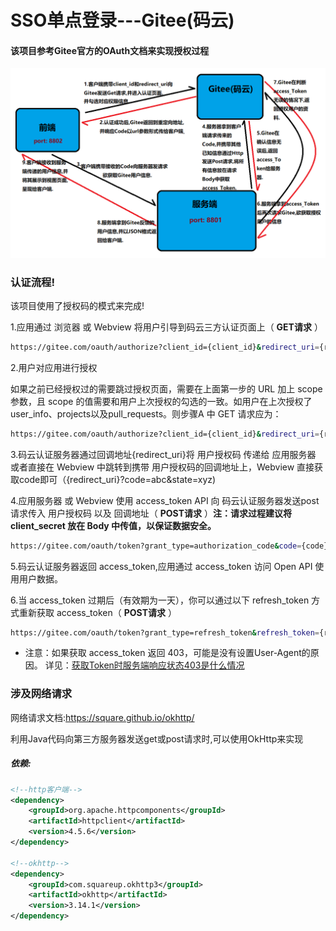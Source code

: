 # SSO单点登录---Gitee(码云)

#### 该项目参考Gitee官方的OAuth文档来实现授权过程

![Gitee授权登录流程图](Gitee授权登录流程图.png)

### 认证流程!

该项目使用了授权码的模式来完成!

1.应用通过 浏览器 或 Webview 将用户引导到码云三方认证页面上（ **GET请求** ）

```sh
https://gitee.com/oauth/authorize?client_id={client_id}&redirect_uri={redirect_uri}&response_type=code
```

2.用户对应用进行授权

如果之前已经授权过的需要跳过授权页面，需要在上面第一步的 URL 加上 scope 参数，且 scope 的值需要和用户上次授权的勾选的一致。如用户在上次授权了user_info、projects以及pull_requests。则步骤A 中 GET 请求应为：

```sh
https://gitee.com/oauth/authorize?client_id={client_id}&redirect_uri={redirect_uri}&response_type=code&scope=user_info%20projects%20pull_requests
```

3.码云认证服务器通过回调地址{redirect_uri}将 用户授权码 传递给 应用服务器 或者直接在 Webview 中跳转到携带 用户授权码的回调地址上，Webview 直接获取code即可（{redirect_uri}?code=abc&state=xyz)

4.应用服务器 或 Webview 使用 access_token API 向 码云认证服务器发送post请求传入 用户授权码 以及 回调地址（ **POST请求** ）**注：请求过程建议将 client_secret 放在 Body 中传值，以保证数据安全。**

```sh
https://gitee.com/oauth/token?grant_type=authorization_code&code={code}&client_id={client_id}&redirect_uri={redirect_uri}&client_secret={client_secret}
```

5.码云认证服务器返回 access_token,应用通过 access_token 访问 Open API 使用用户数据。

6.当 access_token 过期后（有效期为一天），你可以通过以下 refresh_token 方式重新获取 access_token（ **POST请求** ）

```sh
https://gitee.com/oauth/token?grant_type=refresh_token&refresh_token={refresh_token}
```

- 注意：如果获取 access_token 返回 403，可能是没有设置User-Agent的原因。
  详见：[获取Token时服务端响应状态403是什么情况](https://gitee.com/oschina/git-osc/issues/IDBSA)

### 涉及网络请求

网络请求文档:https://square.github.io/okhttp/

利用Java代码向第三方服务器发送get或post请求时,可以使用OkHttp来实现

##### 依赖:

```xml
<!--http客户端-->
<dependency>
    <groupId>org.apache.httpcomponents</groupId>
    <artifactId>httpclient</artifactId>
    <version>4.5.6</version>
</dependency>

<!--okhttp-->
<dependency>
    <groupId>com.squareup.okhttp3</groupId>
    <artifactId>okhttp</artifactId>
    <version>3.14.1</version>
</dependency>
```

